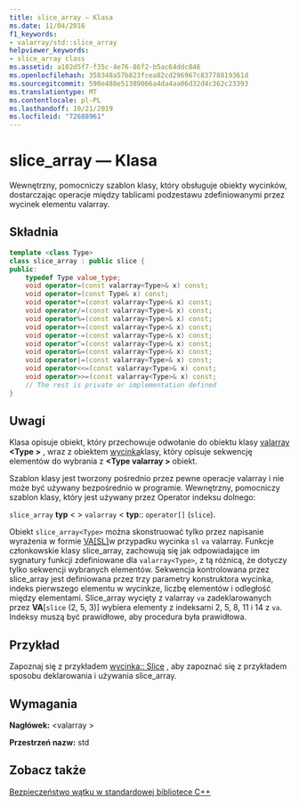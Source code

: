 ```yaml
---
title: slice_array — Klasa
ms.date: 11/04/2016
f1_keywords:
- valarray/std::slice_array
helpviewer_keywords:
- slice_array class
ms.assetid: a182d5f7-f35c-4e76-86f2-b5ac64ddc846
ms.openlocfilehash: 358348a57b823fcea82cd296967c83778819361d
ms.sourcegitcommit: 590e488e51389066a4da4aa06d32d4c362c23393
ms.translationtype: MT
ms.contentlocale: pl-PL
ms.lasthandoff: 10/21/2019
ms.locfileid: "72688961"
---
```

# <a name="slice_array-class"></a>slice_array — Klasa

Wewnętrzny, pomocniczy szablon klasy, który obsługuje obiekty wycinków, dostarczając operacje między tablicami podzestawu zdefiniowanymi przez wycinek elementu valarray.

## <a name="syntax"></a>Składnia

```cpp
template <class Type>
class slice_array : public slice {
public:
    typedef Type value_type;
    void operator=(const valarray<Type>& x) const;
    void operator=(const Type& x) const;
    void operator*=(const valarray<Type>& x) const;
    void operator/=(const valarray<Type>& x) const;
    void operator%=(const valarray<Type>& x) const;
    void operator+=(const valarray<Type>& x) const;
    void operator-=(const valarray<Type>& x) const;
    void operator^=(const valarray<Type>& x) const;
    void operator&=(const valarray<Type>& x) const;
    void operator|=(const valarray<Type>& x) const;
    void operator<<=(const valarray<Type>& x) const;
    void operator>>=(const valarray<Type>& x) const;
    // The rest is private or implementation defined
}
```

## <a name="remarks"></a>Uwagi

Klasa opisuje obiekt, który przechowuje odwołanie do obiektu klasy [valarray](../standard-library/valarray-class.md)  **\<Type >** , wraz z obiektem [wycinka](../standard-library/slice-class.md)klasy, który opisuje sekwencję elementów do wybrania z **\<Type valarray >** obiekt.

Szablon klasy jest tworzony pośrednio przez pewne operacje valarray i nie może być używany bezpośrednio w programie. Wewnętrzny, pomocniczy szablon klasy, który jest używany przez Operator indeksu dolnego:

`slice_array` **typ** \< >  `valarray` < **typ**:: `operator[]` (`slice`).

Obiekt `slice_array<Type>` można skonstruować tylko przez napisanie wyrażenia w formie [VA&#91;SL&#93;](../standard-library/valarray-class.md#op_at)w przypadku wycinka `sl` `va` valarray. Funkcje członkowskie klasy slice_array, zachowują się jak odpowiadające im sygnatury funkcji zdefiniowane dla `valarray<Type>`, z tą różnicą, że dotyczy tylko sekwencji wybranych elementów. Sekwencja kontrolowana przez slice_array jest definiowana przez trzy parametry konstruktora wycinka, indeks pierwszego elementu w wycinkze, liczbę elementów i odległość między elementami. Slice_array wycięty z valarray `va` zadeklarowanych przez **VA**[`slice` (2, 5, 3)] wybiera elementy z indeksami 2, 5, 8, 11 i 14 z `va`. Indeksy muszą być prawidłowe, aby procedura była prawidłowa.

## <a name="example"></a>Przykład

Zapoznaj się z przykładem [wycinka:: Slice](../standard-library/slice-class.md#slice) , aby zapoznać się z przykładem sposobu deklarowania i używania slice_array.

## <a name="requirements"></a>Wymagania

**Nagłówek:** \<valarray >

**Przestrzeń nazw:** std

## <a name="see-also"></a>Zobacz także

[Bezpieczeństwo wątku w standardowej bibliotece C++](../standard-library/thread-safety-in-the-cpp-standard-library.md)
